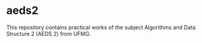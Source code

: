 # aeds2
This repository contains practical works of the subject Algorithms and Data Structure 2 (AEDS 2) from UFMG.
